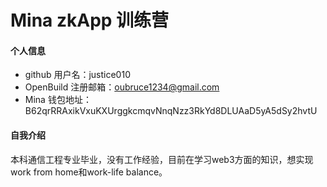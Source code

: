 # Mina zkApp 训练营


#### 个人信息

- github 用户名：justice010
- OpenBuild 注册邮箱：oubruce1234@gmail.com
- Mina 钱包地址：B62qrRRAxikVxuKXUrggkcmqvNnqNzz3RkYd8DLUAaD5yA5dSy2hvtU

#### 自我介绍
本科通信工程专业毕业，没有工作经验，目前在学习web3方面的知识，想实现work from home和work-life balance。
